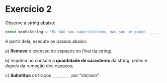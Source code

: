 # Exercício 2

Observe a string abaixo:

```jsx
const minhaString = "Eu não sou supersticioso, mas sou um pouco ________.      ";
```

A partir dela, execute os passos abaixo:

a) **Remova** o excesso de espaços no final da string;

b) Imprima no console a **quantidade de caracteres** da string, *antes* e *depois* da remoção dos espaços;

c) **Substitua** os traços `________` por “sticioso”.
